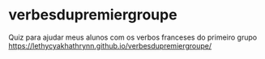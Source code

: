 # verbesdupremiergroupe
Quiz para ajudar meus alunos com os verbos franceses do primeiro grupo
https://lethycyakhathrynn.github.io/verbesdupremiergroupe/
